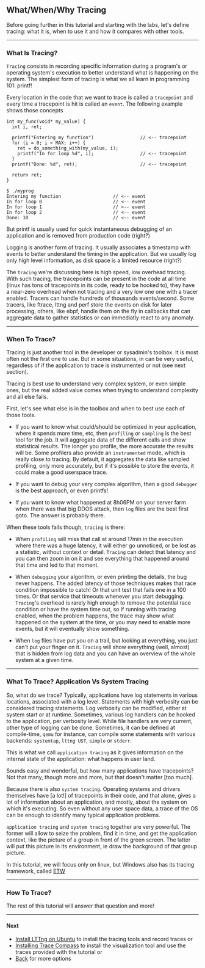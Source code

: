 ## What/When/Why Tracing

Before going further in this tutorial and starting with the labs, let's define tracing: what it is, when to use it and how it compares with other tools.

- - -

### What Is Tracing?

`Tracing` consists in recording specific information during a program's or operating system's execution to better understand what is happening on the system. The simplest form of tracing is what we all learn in programming 101: printf!

Every location in the code that we want to trace is called a `tracepoint` and every time a tracepoint is hit is called an `event`. The following example shows those concepts

```
int my_func(void* my_value) {
  int i, ret;

  printf("Entering my function")                 // <-- tracepoint
  for (i = 0; i < MAX; i++) {
    ret = do_something_with(my_value, i);
    printf("In for loop %d", i);                 // <-- tracepoint
  }
  printf("Done: %d", ret);                       // <-- tracepoint

  return ret;
}
```

```
$ ./myprog
Entering my function                   // <-- event
In for loop 0                          // <-- event
In for loop 1                          // <-- event
In for loop 2                          // <-- event
Done: 10                               // <-- event
```

But printf is usually used for quick instantaneous debugging of an application and is removed from production code (right?)

Logging is another form of tracing. It usually associates a timestamp with events to better understand the timing in the application. But we usually log only high level information, as disk space is a limited resource (right?)

The `tracing` we're discussing here is high speed, low overhead tracing. With such tracing, the tracepoints can be present in the code at all time (linux has tons of tracepoints in its code, ready to be hooked to), they have a near-zero overhead when not tracing and a very low one one with a tracer enabled. Tracers can handle hundreds of thousands events/second. Some tracers, like ftrace, lttng and perf store the events on disk for later processing, others, like ebpf, handle them on the fly in callbacks that can aggregate data to gather statistics or can immediatly react to any anomaly.

- - -

### When To Trace?

Tracing is just another tool in the developer or sysadmin's toolbox. It is most often not the first one to use. But in some situations, in can be very useful, regardless of if the application to trace is instrumented or not (see next section).

Tracing is best use to understand very complex system, or even simple ones, but the real added value comes when trying to understand complexity and all else fails.

First, let's see what else is in the toolbox and when to best use each of those tools.

* If you want to know what could/should be optimized in your application, where it spends more time, etc, then `profiling` or `sampling` is the best tool for the job. It will aggregate data of the different calls and show statistical results. The longer you profile, the more accurate the results will be. Some profilers also provide an `instrumented` mode, which is really close to tracing. By default, it aggregates the data like sampled profiling, only more accurately, but if it's possible to store the events, it could make a good userspace trace.

* If you want to debug your very complex algorithm, then a good `debugger` is the best approach, or even printfs!

* If you want to know what happened at 8h06PM on your server farm when there was that big DDOS attack, then `log` files are the best first goto. The answer is probably there.

When these tools fails though, `tracing` is there:

* When `profiling` will miss that call at around 17min in the execution where there was a huge latency, it will either go unnoticed, or be lost as a statistic, without context or detail. `Tracing` can detect that latency and you can then zoom in on it and see everything that happened around that time and led to that moment.

* When `debugging` your algorithm, or even printing the details, the bug never happens. The added latency of those techniques makes that race condition impossible to catch! Or that unit test that fails one in a 100 times. Or that service that timeouts whenever you start debugging. `Tracing`'s overhead is rarely high enough to remove the potential race condition or have the system time out, so if running with tracing enabled, when the problem happens, the trace may show what happened on the system at the time, or you may need to enable more events, but it will eventually show something.

* When `log` files have put you on a trail, but looking at everything, you just can't put your finger on it. `Tracing` will show everything (well, almost) that is hidden from log data and you can have an overview of the whole system at a given time.

- - -

### What To Trace? Application Vs System Tracing

So, what do we trace? Typically, applications have log statements in various locations, associated with a log level. Statements with high verbosity can be considered tracing statements. Log verbosity can be modified, either at system start or at runtime. Sometimes, various log handlers can be hooked to the application, per verbosity level. While file handlers are very current, other type of logging can be done. Sometimes, it can be defined at compile-time, `qemu` for instance, can compile some statements with various backends: `systemtap`, `lttng UST`, `simple` or `stderr`.

This is what we call `application tracing` as it gives information on the internal state of the application: what happens in user land.

Sounds easy and wonderful, but how many applications have tracepoints? Not that many, though more and more, but that doesn't matter [too much].

Because there is also `system tracing`. Operating systems and drivers themselves have [a lot!] of tracepoints in their code, and that alone, gives a lot of information about an application, and mostly, about the system on which it's executing. So even without any user space data, a trace of the OS can be enough to identify many typical application problems.

`application tracing` and `system tracing` together are very powerful. The former will allow to seize the problem, find it in time, and get the application context, like the picture of a group in front of the green screen. The latter will put this picture in its environment, ie draw the background of that group picture.

In this tutorial, we will focus only on linux, but Windows also has its tracing framework, called [ETW](https://docs.microsoft.com/en-us/windows/desktop/etw/about-event-tracing)

- - -

### How To Trace?

The rest of this tutorial will answer that question and more!

- - -

#### Next

* [Install LTTng on Ubuntu](../002-install-lttng-on-ubuntu) to install the tracing tools and record traces
or
* [Installing Trace Compass](../006-installing-tracecompass) to install the visualization tool and use the traces provided with the tutorial
or
* [Back](../) for more options
